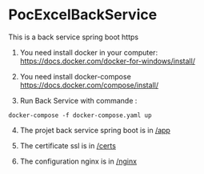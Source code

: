 # PocExcelBackService
This is a back service spring boot https

1. You need install docker in your computer:
https://docs.docker.com/docker-for-windows/install/

2. You need install docker-compose
https://docs.docker.com/compose/install/

3. Run Back Service with commande :
```
docker-compose -f docker-compose.yaml up
```

4. The projet back service spring boot is in [/app](https://github.com/Yiao/PocExcelBackService/tree/main/app)

5. The certificate ssl is in [/certs](https://github.com/Yiao/PocExcelBackService/tree/main/certs)

6. The configuration nginx is in [/nginx](https://github.com/Yiao/PocExcelBackService/tree/main/nginx/conf.d)
